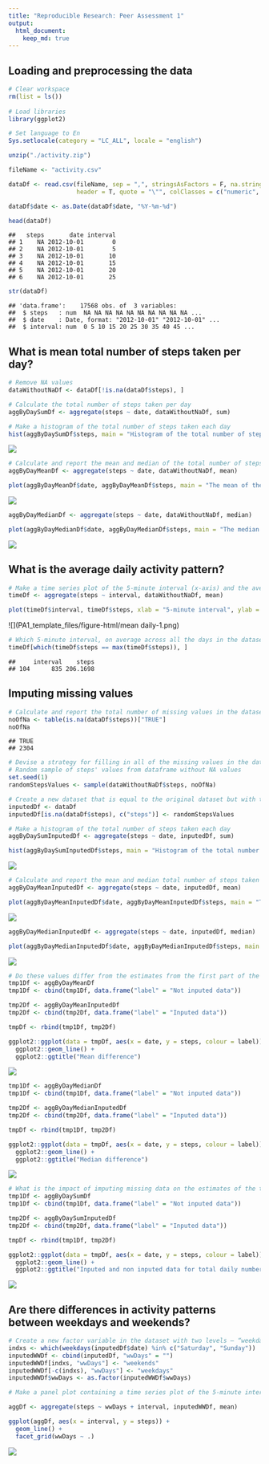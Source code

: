 ```yaml
---
title: "Reproducible Research: Peer Assessment 1"
output: 
  html_document:
    keep_md: true
---
```



## Loading and preprocessing the data


```r
# Clear workspace
rm(list = ls())
   
# Load libraries
library(ggplot2)

# Set language to En
Sys.setlocale(category = "LC_ALL", locale = "english")
```


```r
unzip("./activity.zip")

fileName <- "activity.csv"

dataDf <- read.csv(fileName, sep = ",", stringsAsFactors = F, na.strings = "NA", 
                   header = T, quote = "\"", colClasses = c("numeric", "character", "numeric"))

dataDf$date <- as.Date(dataDf$date, "%Y-%m-%d")

head(dataDf)
```

```
##   steps       date interval
## 1    NA 2012-10-01        0
## 2    NA 2012-10-01        5
## 3    NA 2012-10-01       10
## 4    NA 2012-10-01       15
## 5    NA 2012-10-01       20
## 6    NA 2012-10-01       25
```

```r
str(dataDf)
```

```
## 'data.frame':	17568 obs. of  3 variables:
##  $ steps   : num  NA NA NA NA NA NA NA NA NA NA ...
##  $ date    : Date, format: "2012-10-01" "2012-10-01" ...
##  $ interval: num  0 5 10 15 20 25 30 35 40 45 ...
```


## What is mean total number of steps taken per day?


```r
# Remove NA values
dataWithoutNaDf <- dataDf[!is.na(dataDf$steps), ]

# Calculate the total number of steps taken per day
aggByDaySumDf <- aggregate(steps ~ date, dataWithoutNaDf, sum)

# Make a histogram of the total number of steps taken each day
hist(aggByDaySumDf$steps, main = "Histogram of the total number of steps taken each day")
```

![](PA1_template_files/figure-html/mean-1.png)<!-- -->

```r
# Calculate and report the mean and median of the total number of steps taken per day
aggByDayMeanDf <- aggregate(steps ~ date, dataWithoutNaDf, mean)

plot(aggByDayMeanDf$date, aggByDayMeanDf$steps, main = "The mean of the total number of steps taken per day", xlab = "Day", ylab = "Mean")
```

![](PA1_template_files/figure-html/mean-2.png)<!-- -->

```r
aggByDayMedianDf <- aggregate(steps ~ date, dataWithoutNaDf, median)

plot(aggByDayMedianDf$date, aggByDayMedianDf$steps, main = "The median of the total number of steps taken per day", xlab = "Day", ylab = "Median")
```

![](PA1_template_files/figure-html/mean-3.png)<!-- -->


## What is the average daily activity pattern?


```r
# Make a time series plot of the 5-minute interval (x-axis) and the average number of steps taken, averaged across all days (y-axis)
timeDf <- aggregate(steps ~ interval, dataWithoutNaDf, mean)

plot(timeDf$interval, timeDf$steps, xlab = "5-minute interval", ylab = "Average number of steps", type = "l")
```

![](PA1_template_files/figure-html/mean daily-1.png)<!-- -->

```r
# Which 5-minute interval, on average across all the days in the dataset, contains the maximum number of steps?
timeDf[which(timeDf$steps == max(timeDf$steps)), ]
```

```
##     interval    steps
## 104      835 206.1698
```

## Imputing missing values


```r
# Calculate and report the total number of missing values in the dataset (i.e. the total number of rows with NAs)
noOfNa <- table(is.na(dataDf$steps))["TRUE"]
noOfNa
```

```
## TRUE 
## 2304
```

```r
# Devise a strategy for filling in all of the missing values in the dataset. 
# Random sample of steps' values from dataframe without NA values
set.seed(1)
randomStepsValues <- sample(dataWithoutNaDf$steps, noOfNa)

# Create a new dataset that is equal to the original dataset but with the missing data filled in.
inputedDf <- dataDf
inputedDf[is.na(dataDf$steps), c("steps")] <- randomStepsValues

# Make a histogram of the total number of steps taken each day  
aggByDaySumInputedDf <- aggregate(steps ~ date, inputedDf, sum)

hist(aggByDaySumInputedDf$steps, main = "Histogram of the total number of steps taken each day - inputed values")
```

![](PA1_template_files/figure-html/imputing-1.png)<!-- -->

```r
# Calculate and report the mean and median total number of steps taken per day. 
aggByDayMeanInputedDf <- aggregate(steps ~ date, inputedDf, mean)

plot(aggByDayMeanInputedDf$date, aggByDayMeanInputedDf$steps, main = "The mean of the total number of steps taken per day - inputed values", xlab = "Day", ylab = "Mean")
```

![](PA1_template_files/figure-html/imputing-2.png)<!-- -->

```r
aggByDayMedianInputedDf <- aggregate(steps ~ date, inputedDf, median)

plot(aggByDayMedianInputedDf$date, aggByDayMedianInputedDf$steps, main = "The median of the total number of steps taken per day - inputed values", xlab = "Day", ylab = "Median")
```

![](PA1_template_files/figure-html/imputing-3.png)<!-- -->

```r
# Do these values differ from the estimates from the first part of the assignment? 
tmp1Df <- aggByDayMeanDf
tmp1Df <- cbind(tmp1Df, data.frame("label" = "Not inputed data"))

tmp2Df <- aggByDayMeanInputedDf
tmp2Df <- cbind(tmp2Df, data.frame("label" = "Inputed data"))

tmpDf <- rbind(tmp1Df, tmp2Df)

ggplot2::ggplot(data = tmpDf, aes(x = date, y = steps, colour = label)) + 
  ggplot2::geom_line() +
  ggplot2::ggtitle("Mean difference")
```

![](PA1_template_files/figure-html/imputing-4.png)<!-- -->

```r
tmp1Df <- aggByDayMedianDf
tmp1Df <- cbind(tmp1Df, data.frame("label" = "Not inputed data"))

tmp2Df <- aggByDayMedianInputedDf
tmp2Df <- cbind(tmp2Df, data.frame("label" = "Inputed data"))

tmpDf <- rbind(tmp1Df, tmp2Df)

ggplot2::ggplot(data = tmpDf, aes(x = date, y = steps, colour = label)) + 
  ggplot2::geom_line() +
  ggplot2::ggtitle("Median difference")
```

![](PA1_template_files/figure-html/imputing-5.png)<!-- -->

```r
# What is the impact of imputing missing data on the estimates of the total daily number of steps?
tmp1Df <- aggByDaySumDf
tmp1Df <- cbind(tmp1Df, data.frame("label" = "Not inputed data"))

tmp2Df <- aggByDaySumInputedDf
tmp2Df <- cbind(tmp2Df, data.frame("label" = "Inputed data"))

tmpDf <- rbind(tmp1Df, tmp2Df)

ggplot2::ggplot(data = tmpDf, aes(x = date, y = steps, colour = label)) + 
  ggplot2::geom_line() +
  ggplot2::ggtitle("Inputed and non inputed data for total daily number of steps")
```

![](PA1_template_files/figure-html/imputing-6.png)<!-- -->

## Are there differences in activity patterns between weekdays and weekends?


```r
# Create a new factor variable in the dataset with two levels – “weekday” and “weekend” indicating whether a given date is a weekday or weekend day.
indxs <- which(weekdays(inputedDf$date) %in% c("Saturday", "Sunday"))
inputedWWDf <- cbind(inputedDf, "wwDays" = "")
inputedWWDf[indxs, "wwDays"] <- "weekends"
inputedWWDf[-c(indxs), "wwDays"] <- "weekdays"
inputedWWDf$wwDays <- as.factor(inputedWWDf$wwDays)

# Make a panel plot containing a time series plot of the 5-minute interval (x-axis) and the average number of steps taken, averaged across all weekday days or weekend days (y-axis).

aggDf <- aggregate(steps ~ wwDays + interval, inputedWWDf, mean)

ggplot(aggDf, aes(x = interval, y = steps)) + 
  geom_line() +
  facet_grid(wwDays ~ .)
```

![](PA1_template_files/figure-html/diff-acti-1.png)<!-- -->
